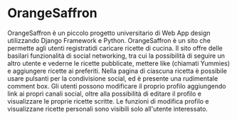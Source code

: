 # OrangeSaffron
OrangeSaffron è un piccolo progetto universitario di Web App design utilizzando Django Framework e Python. OrangeSaffron è un sito che permette agli
utenti registratidi caricare ricette di cucina. Il sito offre delle basilari funzionalità di social networking, tra cui la possibilità di seguire
un altro utente e vederne le ricette pubblicate, mettere like (chiamati Yummies) e aggiungere ricette ai preferiti. Nella pagina di ciascuna
ricetta è possibile usare pulsanti per la condivisione social, ed è presente una rudimentale comment box. Gli utenti possono modificare il proprio
profilo aggiungendo link ai propri canali social, oltre alla possibilità di editare il profilo e visualizzare
le proprie ricette scritte. Le funzioni di modifica profilo e visualizzane ricette personali sono visibili solo all'utente interessato. 

